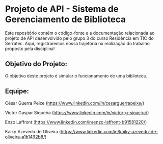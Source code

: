 <h1>Projeto de API - Sistema de Gerenciamento de Biblioteca</h1>


Este repositório contém o código-fonte e a documentação relacionada ao projeto de API desenvolvido pelo grupo 3 do curso Residência em TIC do Serratec. Aqui, registraremos nossa trajetória na realização do trabalho proposto pela disciplina!


<h2>Objetivo do Projeto:</h2>

O objetivo deste projeto é simular o funcionamento de uma biblioteca.

<h2>Equipe:</h2>

César Guerra Peixe (https://www.linkedin.com/in/cesarguerrapeixe/)

Victor Gaspar Siqueira (https://www.linkedin.com/in/victor-g-siqueira/)

Enzo Laffront (https://www.linkedin.com/in/enzo-laffront-b91581220/)

Kaiky Azevedo de Oliveira (https://www.linkedin.com/in/kaiky-azevedo-de-oliveira-a1b1492b8/)


